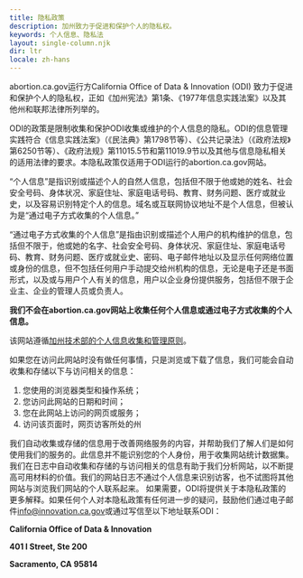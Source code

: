 ```yaml
---
title: 隐私政策
description: 加州致力于促进和保护个人的隐私权。
keywords: 个人信息、隐私法
layout: single-column.njk
dir: ltr
locale: zh-hans
---
```


abortion.ca.gov运行方California Office of Data & Innovation (ODI) 致力于促进和保护个人的隐私权，正如《加州宪法》第1条、《1977年信息实践法案》以及其他州和联邦法律所列举的。

ODI的政策是限制收集和保护ODI收集或维护的个人信息的隐私。ODI的信息管理实践符合《信息实践法案》（《民法典》第1798节等）、《公共记录法》（《政府法规》第6250节等）、《政府法规》第11015.5节和第11019.9节以及其他与信息隐私相关的适用法律的要求。本隐私政策仅适用于ODI运行的abortion.ca.gov网站。

“个人信息”是指识别或描述个人的自然人信息，包括但不限于他或她的姓名、社会安全号码、身体状况、家庭住址、家庭电话号码、教育、财务问题、医疗或就业史，以及容易识别特定个人的信息。域名或互联网协议地址不是个人信息，但被认为是“通过电子方式收集的个人信息。”

“通过电子方式收集的个人信息”是指由识别或描述个人用户的机构维护的信息，包括但不限于，他或她的名字、社会安全号码、身体状况、家庭住址、家庭电话号码、教育、财务问题、医疗或就业史、密码、电子邮件地址以及显示任何网络位置或身份的信息，但不包括任何用户手动提交给州机构的信息，无论是电子还是书面形式，以及或与用户个人有关的信息，用户以企业身份提供服务，包括但不限于企业主、企业的管理人员或负责人。

**我们不会在abortion.ca.gov网站上收集任何个人信息或通过电子方式收集的个人信息。**

该网站遵循[加州技术部的个人信息收集和管理原则](https://cdt.ca.gov/privacy-policy/)。

如果您在访问此网站时没有做任何事情，只是浏览或下载了信息，我们可能会自动收集和存储以下与访问相关的信息：

1. 您使用的浏览器类型和操作系统；
2. 您访问此网站的日期和时间；
3. 您在此网站上访问的网页或服务；
4. 访问该页面时，网页访客所处的州

我们自动收集或存储的信息用于改善网络服务的内容，并帮助我们了解人们是如何使用我们的服务的。此信息并不能识别您的个人身份，用于收集网站统计数据集。我们在日志中自动收集和存储的与访问相关的信息有助于我们分析网站，以不断提高可用材料的价值。我们的网站日志不通过个人信息来识别访客，也不试图将其他网站与浏览我们网站的个人联系起来。
如果需要，ODI将提供关于本隐私政策的更多解释。如果任何个人对本隐私政策有任何进一步的疑问，鼓励他们通过电子邮件[info@innovation.ca.gov](mailto:info@innovation.ca.gov)或通过写信至以下地址联系ODI：

**California Office of Data & Innovation**

**401 I Street, Ste 200**

**Sacramento, CA 95814**
